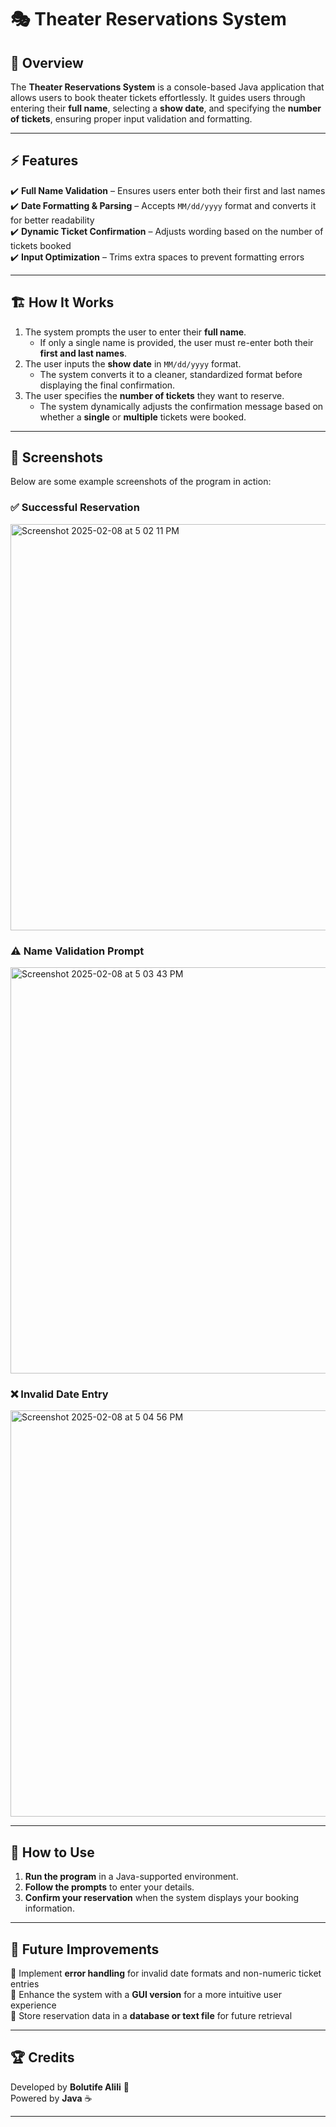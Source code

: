 # 🎭 Theater Reservations System

## 📌 Overview
The **Theater Reservations System** is a console-based Java application that allows users to book theater tickets effortlessly. It guides users through entering their **full name**, selecting a **show date**, and specifying the **number of tickets**, ensuring proper input validation and formatting.

---

## ⚡ Features
✔️ **Full Name Validation** – Ensures users enter both their first and last names  
✔️ **Date Formatting & Parsing** – Accepts `MM/dd/yyyy` format and converts it for better readability  
✔️ **Dynamic Ticket Confirmation** – Adjusts wording based on the number of tickets booked  
✔️ **Input Optimization** – Trims extra spaces to prevent formatting errors  

---

## 🏗️ How It Works
1. The system prompts the user to enter their **full name**.  
   - If only a single name is provided, the user must re-enter both their **first and last names**.  
2. The user inputs the **show date** in `MM/dd/yyyy` format.  
   - The system converts it to a cleaner, standardized format before displaying the final confirmation.  
3. The user specifies the **number of tickets** they want to reserve.  
   - The system dynamically adjusts the confirmation message based on whether a **single** or **multiple** tickets were booked.  

---

## 📸 Screenshots
Below are some example screenshots of the program in action:

### ✅ Successful Reservation
<img src="https://github.com/user-attachments/assets/e48370ac-8529-4432-9547-1a958a5274c7" width="650" alt="Screenshot 2025-02-08 at 5 02 11 PM">

### ⚠️ Name Validation Prompt
<img src="https://github.com/user-attachments/assets/3d4a3523-cbaf-4db2-977b-743136509273" width="650" alt="Screenshot 2025-02-08 at 5 03 43 PM">

### ❌ Invalid Date Entry
<img src="https://github.com/user-attachments/assets/c01a21ae-a2d8-4061-b8f4-9739addf2107" width="650" alt="Screenshot 2025-02-08 at 5 04 56 PM">


---

## 🚀 How to Use
1. **Run the program** in a Java-supported environment.  
2. **Follow the prompts** to enter your details.  
3. **Confirm your reservation** when the system displays your booking information.  

---

## 🎯 Future Improvements
🔹 Implement **error handling** for invalid date formats and non-numeric ticket entries  
🔹 Enhance the system with a **GUI version** for a more intuitive user experience  
🔹 Store reservation data in a **database or text file** for future retrieval  

---

## 🏆 Credits
Developed by **Bolutife Alili** 🚀  
Powered by **Java** ☕  

---
